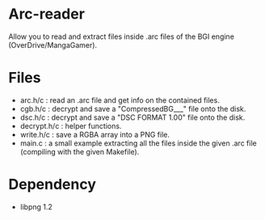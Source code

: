 Arc-reader
==========

Allow you to read and extract files inside .arc files of the BGI engine (OverDrive/MangaGamer).

Files
=====

* arc.h/c : read an .arc file and get info on the contained files.
* cgb.h/c : decrypt and save a "CompressedBG___" file onto the disk.
* dsc.h/c : decrypt and save a "DSC FORMAT 1.00" file onto the disk.
* decrypt.h/c : helper functions.
* write.h/c : save a RGBA array into a PNG file.
* main.c : a small example extracting all the files inside the given .arc file (compiling with the given Makefile).

Dependency
==========

* libpng 1.2

